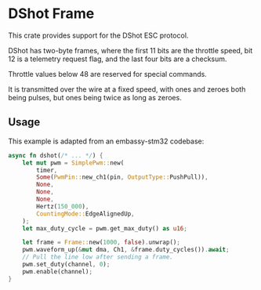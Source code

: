 # DShot Frame

This crate provides support for the DShot ESC protocol.

DShot has two-byte frames, where the first 11 bits are the throttle speed, bit
12 is a telemetry request flag, and the last four bits are a checksum.

Throttle values below 48 are reserved for special commands.

It is transmitted over the wire at a fixed speed, with ones and zeroes both
being pulses, but ones being twice as long as zeroes.

## Usage

This example is adapted from an embassy-stm32 codebase:

```rust
async fn dshot(/* ... */) {
    let mut pwm = SimplePwm::new(
        timer,
        Some(PwmPin::new_ch1(pin, OutputType::PushPull)),
        None,
        None,
        None,
        Hertz(150_000),
        CountingMode::EdgeAlignedUp,
    );
    let max_duty_cycle = pwm.get_max_duty() as u16;

    let frame = Frame::new(1000, false).unwrap();
    pwm.waveform_up(&mut dma, Ch1, &frame.duty_cycles()).await;
    // Pull the line low after sending a frame.
    pwm.set_duty(channel, 0);
    pwm.enable(channel);
}
```
